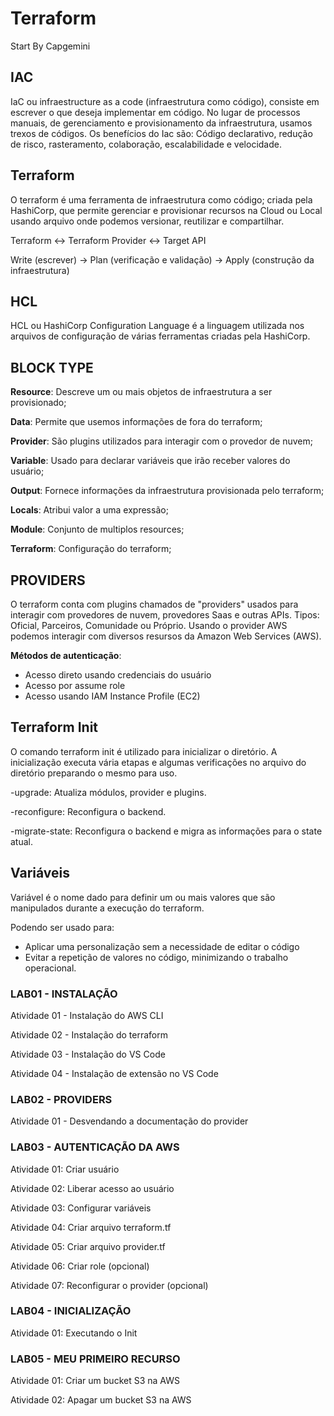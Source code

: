# Terraform
Start By Capgemini

## IAC

IaC ou infraestructure as a code (infraestrutura como código), consiste em escrever o que deseja implementar em código.
No lugar de processos manuais, de gerenciamento e provisionamento da infraestrutura, usamos trexos de códigos.
Os benefícios do Iac são: Código declarativo, redução de risco, rasteramento, colaboração, escalabilidade e velocidade.

## Terraform

O terraform é uma ferramenta de infraestrutura como código; criada pela HashiCorp, que permite gerenciar e provisionar recursos na Cloud ou Local usando arquivo onde podemos versionar, reutilizar e compartilhar.

Terraform <-> Terraform Provider <-> Target API

Write (escrever) -> Plan (verificação e validação) -> Apply (construção da infraestrutura)

## HCL

HCL ou HashiCorp Configuration Language é a linguagem utilizada nos arquivos de configuração de várias ferramentas criadas pela HashiCorp.

## BLOCK TYPE
**Resource**: Descreve um ou mais objetos de infraestrutura a ser provisionado;

**Data**: Permite que usemos informações de fora do terraform;

**Provider**: São plugins utilizados para interagir com o provedor de nuvem;

**Variable**: Usado para declarar variáveis que irão receber valores do usuário;

**Output**: Fornece informações da infraestrutura provisionada pelo terraform;

**Locals**: Atribui valor a uma expressão;

**Module**: Conjunto de multiplos resources;

**Terraform**: Configuração do terraform;

## PROVIDERS

O terraform conta com plugins chamados de "providers" usados para interagir com provedores de nuvem, provedores Saas e outras APIs.
Tipos: Oficial, Parceiros, Comunidade ou Próprio.
Usando o provider AWS podemos interagir com diversos resursos da Amazon Web Services (AWS).

**Métodos de autenticação**: 
+ Acesso direto usando credenciais do usuário
+ Acesso por assume role
+ Acesso usando IAM Instance Profile (EC2)


## Terraform Init

O comando terraform init é utilizado para inicializar o diretório.
A inicialização executa vária etapas e algumas verificações no arquivo do diretório preparando o mesmo para uso.

-upgrade: Atualiza módulos, provider e plugins.

-reconfigure: Reconfigura o backend.

-migrate-state: Reconfigura o backend e migra as informações para o state atual.

## Variáveis

Variável é o nome dado para definir um ou mais valores que são manipulados durante a execução do terraform.

Podendo ser usado para:

+ Aplicar uma personalização sem a necessidade de editar o código
+ Evitar a repetição de valores no código, minimizando o trabalho operacional.



### LAB01 - INSTALAÇÃO
Atividade 01 - Instalação do AWS CLI

Atividade 02 - Instalação do terraform

Atividade 03 - Instalação do VS Code 

Atividade 04 - Instalação de extensão no VS Code 

### LAB02 - PROVIDERS
Atividade 01 - Desvendando a documentação do provider

### LAB03 - AUTENTICAÇÃO DA AWS
Atividade 01: Criar usuário

Atividade 02: Liberar acesso ao usuário

Atividade 03: Configurar variáveis

Atividade 04: Criar arquivo terraform.tf

Atividade 05: Criar arquivo provider.tf

Atividade 06: Criar role (opcional)

Atividade 07: Reconfigurar o provider (opcional)

### LAB04 - INICIALIZAÇÃO
Atividade 01: Executando o Init

### LAB05 - MEU PRIMEIRO RECURSO
Atividade 01: Criar um bucket S3 na AWS

Atividade 02: Apagar um bucket S3 na AWS
